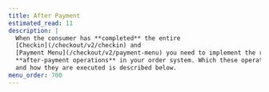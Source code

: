 ```yaml
---
title: After Payment
estimated_read: 11
description: |
  When the consumer has **completed** the entire
  [Checkin](/checkout/v2/checkin) and
  [Payment Menu](/checkout/v2/payment-menu) you need to implement the relevant
  **after-payment operations** in your order system. Which these operations are
  and how they are executed is described below.
menu_order: 700
---
```

